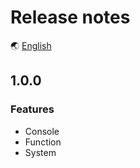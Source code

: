 # Release notes

🌏 [English](ReleaseNotes.en.md)

## 1.0.0

### Features

* Console
* Function
* System
